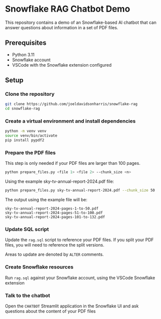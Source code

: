 # Snowflake RAG Chatbot Demo

This repository contains a demo of an Snowflake-based AI chatbot that can answer questions about information in a set of PDF files.

## Prerequisites

- Python 3.11
- Snowflake account
- VSCode with the Snowflake extension configured

## Setup
### Clone the repository

```bash
git clone https://github.com/joeldavidsonharris/snowflake-rag
cd snowflake-rag
```

### Create a virtual environment and install dependencies

```bash
python -m venv venv
source venv/bin/activate
pip install pypdf2
```

### Prepare the PDF files

This step is only needed if your PDF files are larger than 100 pages.

```bash	
python prepare_files.py <file 1> <file 2> --chunk_size <n>
```

Using the example sky-tv-annual-report-2024.pdf file:
```bash
python prepare_files.py sky-tv-annual-report-2024.pdf --chunk_size 50
```

The output using the example file will be:
```
sky-tv-annual-report-2024-pages-1-to-50.pdf
sky-tv-annual-report-2024-pages-51-to-100.pdf
sky-tv-annual-report-2024-pages-101-to-132.pdf
```

### Update SQL script

Update the `rag.sql` script to reference your PDF files. If you split your PDF files, you will need to reference the split versions.

Areas to update are denoted by `ALTER` comments.

### Create Snowflake resources

Run `rag.sql` against your Snowflake account, using the VSCode Snowflake extension

### Talk to the chatbot

Open the `CHATBOT` Streamlit application in the Snowflake UI and ask questions about the content of your PDF files

